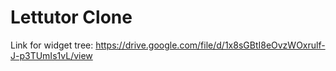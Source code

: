 # Lettutor Clone

Link for widget tree: <https://drive.google.com/file/d/1x8sGBtI8eOvzWOxrulf-J-p3TUmIs1vL/view>
